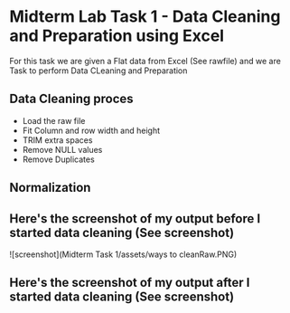 
# Midterm Lab Task 1 - Data Cleaning and Preparation using Excel
For this task we are given a Flat data from Excel (See rawfile) and we are Task to perform Data CLeaning and Preparation 
## Data Cleaning proces
- Load the raw file
- Fit Column and row width and height
- TRIM extra spaces
- Remove NULL values
- Remove Duplicates
## Normalization 
## Here's the screenshot of my output before I started data cleaning (See screenshot)
![screenshot](Midterm Task 1/assets/ways to cleanRaw.PNG)
## Here's the screenshot of my output after I started data cleaning (See screenshot)
